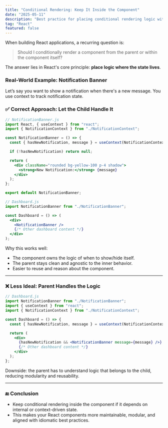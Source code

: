 ```yaml
---
title: "Conditional Rendering: Keep It Inside the Component"
date: "2025-05-11"
description: "Best practice for placing conditional rendering logic within React components using context or internal state."
tag: "React"
featured: false
---
```


When building React applications, a recurring question is:

> Should I conditionally render a component from the parent or within the component itself?

The answer lies in React's core principle: **place logic where the state lives**.

### Real-World Example: Notification Banner

Let’s say you want to show a notification when there's a new message. You use context to track notification state.

### ✅ Correct Approach: Let the Child Handle It

```jsx
// NotificationBanner.js
import React, { useContext } from "react";
import { NotificationContext } from "./NotificationContext";

const NotificationBanner = () => {
  const { hasNewNotification, message } = useContext(NotificationContext);

  if (!hasNewNotification) return null;

  return (
    <div className="rounded bg-yellow-100 p-4 shadow">
      <strong>New Notification:</strong> {message}
    </div>
  );
};

export default NotificationBanner;
```

```jsx
// Dashboard.js
import NotificationBanner from "./NotificationBanner";

const Dashboard = () => (
  <div>
    <NotificationBanner />
    {/* Other dashboard content */}
  </div>
);
```

Why this works well:

- The component owns the logic of when to show/hide itself.
- The parent stays clean and agnostic to the inner behavior.
- Easier to reuse and reason about the component.

---

### ❌ Less Ideal: Parent Handles the Logic

```jsx
// Dashboard.js
import NotificationBanner from "./NotificationBanner";
import { useContext } from "react";
import { NotificationContext } from "./NotificationContext";

const Dashboard = () => {
  const { hasNewNotification, message } = useContext(NotificationContext);

  return (
    <div>
      {hasNewNotification && <NotificationBanner message={message} />}
      {/* Other dashboard content */}
    </div>
  );
};
```

Downside: the parent has to understand logic that belongs to the child, reducing modularity and reusability.

---

### 🔚 Conclusion

- Keep conditional rendering inside the component if it depends on internal or context-driven state.
- This makes your React components more maintainable, modular, and aligned with idiomatic best practices.
